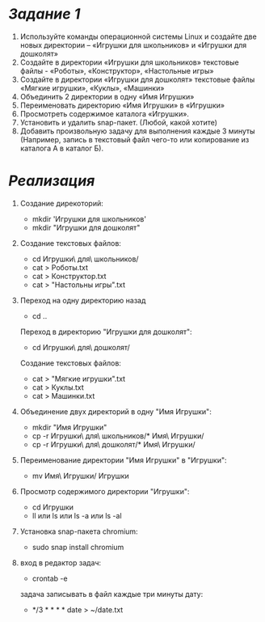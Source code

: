 # *Задание 1*

1)   Используйте команды операционной системы Linux и создайте две новых директории –
     «Игрушки для школьников» и «Игрушки для дошколят»
2)   Создайте в директории «Игрушки для школьников» текстовые файлы -
     «Роботы», «Конструктор», «Настольные игры»
3)   Создайте в директории «Игрушки для дошколят» текстовые файлы «Мягкие игрушки», «Куклы», «Машинки»
4)   Объединить 2 директории в одну «Имя Игрушки»
5)   Переименовать директорию «Имя Игрушки» в «Игрушки»
6)   Просмотреть содержимое каталога «Игрушки».
7)   Установить и удалить snap-пакет. (Любой, какой хотите)
8)   Добавить произвольную задачу для выполнения каждые 3 минуты
     (Например, запись в текстовый файл чего-то или копирование из каталога А в каталог Б).

# *Реализация*

1) Создание дирекоторий:
   * mkdir 'Игрушки для школьников'
   * mkdir "Игрушки для дошколят"
2) Создание текстовых файлов:
   * cd Игрушки\ для\ школьников/
   * cat > Роботы.txt
   * cat > Конструктор.txt
   * cat > "Настольны игры".txt
3) Переход на одну директорию назад
   * cd ..
   
   Переход в директорию "Игрушки для дошколят":
   * cd Игрушки\ для\ дошколят/
   
   Создание текстовых файлов:
   * cat > "Мягкие игрушки".txt
   * cat > Куклы.txt
   * cat > Машинки.txt
4) Объединение двух директорий в одну "Имя Игрушки":
   * mkdir "Имя Игрушки"
   * cp -r Игрушки\ для\ школьников/* Имя\ Игрушки/
   * cp -r Игрушки\ для\ дошколят/* Имя\ Игрушки/
5) Переименование директории "Имя Игрушки" в "Игрушки":
   * mv Имя\ Игрушки/ Игрушки
6) Просмотр содержимого директории "Игрушки":
   * cd Игрушки
   * ll или ls или ls -a или ls -al
7) Установка snap-пакета chromium:
   * sudo snap install chromium
8) вход в редактор задач:
   * crontab -e
   
   задача записывать в файл каждые три минуты дату:
   * */3 * * * * date > ~/date.txt
